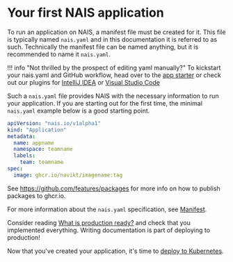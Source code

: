 # Your first NAIS application

To run an application on NAIS, a manifest file must be created for it. This file is typically named `nais.yaml` and in this documentation it is referred to as such. Technically the manifest file can be named anything, but it is recommended to name it `nais.yaml`.

!!! info "Not thrilled by the prospect of editing yaml manually?" 
    To kickstart your nais.yaml and GitHub workflow, 
    head over to the [app starter](https://start.nais.io) or check out our plugins for 
    [IntelliJ IDEA](https://plugins.jetbrains.com/plugin/16219-nais-starter) or 
    [Visual Studio Code](https://marketplace.visualstudio.com/items?itemName=navikt.nais-starter-vscode)

Such a `nais.yaml` file provides NAIS with the necessary information to run your application. If you are starting out for the first time, the minimal `nais.yaml` example below is a good starting point.

```yaml
apiVersion: "nais.io/v1alpha1"
kind: "Application"
metadata:
  name: appname
  namespace: teamname
  labels:
    team: teamname
spec:
  image: ghcr.io/navikt/imagename:tag
```

See https://github.com/features/packages for more info on how to publish packages to ghcr.io.

For more information about the `nais.yaml` specification, see [Manifest](../nais-application/application.md).

Consider reading [What is production ready?](../appendix/production-ready.md) and check that you implemented everything. Writing documentation is part of deploying to production!

Now that you've created your application, it's time to [deploy to Kubernetes](../deployment/README.md).

